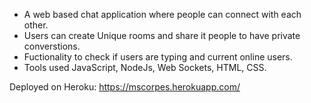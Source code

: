 

* A web based chat application where people can connect with each other.
* Users can create Unique rooms and share it people to have private converstions.
* Fuctionality to check if users are typing and current online users.
* Tools used JavaScript, NodeJs, Web Sockets, HTML, CSS.

Deployed on Heroku: https://mscorpes.herokuapp.com/


